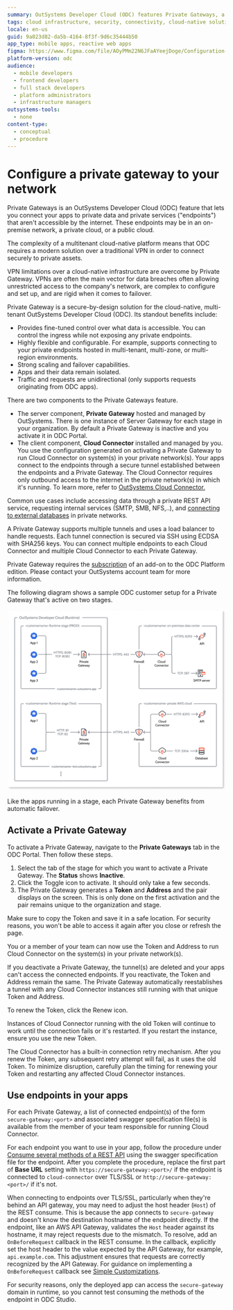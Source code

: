 ```yaml
---
summary: OutSystems Developer Cloud (ODC) features Private Gateways, a secure solution for connecting apps to private network endpoints.
tags: cloud infrastructure, security, connectivity, cloud-native solutions, multitenant architecture
locale: en-us
guid: 9a023d82-da5b-4164-8f3f-9d6c35444b50
app_type: mobile apps, reactive web apps
figma: https://www.figma.com/file/AOyPMm22N6JFaAYeejDoge/Configuration-management?type=design&node-id=3001%3A1059&t=hXGTDybYCg38Lul5-1
platform-version: odc
audience:
  - mobile developers
  - frontend developers
  - full stack developers
  - platform administrators
  - infrastructure managers
outsystems-tools:
  - none
content-type:
  - conceptual
  - procedure
---
```


# Configure a private gateway to your network

Private Gateways is an OutSystems Developer Cloud (ODC) feature that lets you connect your apps to private data and private services ("endpoints") that aren't accessible by the internet. These endpoints may be in an on-premise network, a private cloud, or a public cloud.

The complexity of a multitenant cloud-native platform means that ODC requires a modern solution over a traditional VPN in order to connect securely to private assets.

VPN limitations over a cloud-native infrastructure are overcome by Private Gateway. VPNs are often the main vector for data breaches often allowing unrestricted access to the company's network, are complex to configure and set up, and are rigid when it comes to failover.

Private Gateway is a secure-by-design solution for the cloud-native, multi-tenant OutSystems Developer Cloud (ODC). Its standout benefits include:

* Provides fine-tuned control over what data is accessible. You can control the ingress while not exposing any private endpoints.
* Highly flexible and configurable. For example, supports connecting to your private endpoints hosted in multi-tenant, multi-zone, or multi-region environments.
* Strong scaling and failover capabilities.
* Apps and their data remain isolated.
* Traffic and requests are unidirectional (only supports requests originating from ODC apps).

There are two components to the Private Gateways feature.

* The server component, **Private Gateway** hosted and managed by OutSystems. There is one instance of Server Gateway for each stage in your organization. By default a Private Gateway is inactive and you activate it in ODC Portal. 
* The client component, **Cloud Connector** installed and managed by you. You use the configuration generated on activating a Private Gateway to run Cloud Connector on system(s) in your private network(s). Your apps connect to the endpoints through a secure tunnel established between the endpoints and a Private Gateway. The Cloud Connector requires only outbound access to the internet in the private network(s) in which it's running. To learn more, refer to [OutSystems Cloud Connector.](https://github.com/OutSystems/cloud-connector)

Common use cases include accessing data through a private REST API service, requesting internal services (SMTP, SMB, NFS,..), and [connecting to external databases](../integration-with-systems/external-databases/intro.md) in private networks.

A Private Gateway supports multiple tunnels and uses a load balancer to handle requests. Each tunnel connection is secured via SSH using ECDSA with SHA256 keys. You can connect multiple endpoints to each Cloud Connector and multiple Cloud Connector to each Private Gateway.

<div class="info" markdown="1">

Private Gateway requires the [subscription](./subscription-console.md) of an add-on to the ODC Platform edition. Please contact your OutSystems account team for more information.

</div>

The following diagram shows a sample ODC customer setup for a Private Gateway that's active on two stages.

![Diagram illustrating a sample OutSystems Developer Cloud customer setup for an active Private Gateway on two stages](images/private-gateways-diag.png "Sample ODC Customer Setup for a Private Gateway")

Like the apps running in a stage, each Private Gateway benefits from automatic failover.

## Activate a Private Gateway

To activate a Private Gateway, navigate to the **Private Gateways** tab in the ODC Portal. Then follow these steps.

1. Select the tab of the stage for which you want to activate a Private Gateway. The **Status** shows **Inactive**.
1. Click the Toggle icon to activate. It should only take a few seconds.
1. The Private Gateway generates a **Token** and **Address** and the pair displays on the screen. This is only done on the first activation and the pair remains unique to the organization and stage.

<div class="info" markdown="1">

Make sure to copy the Token and save it in a safe location. For security reasons, you won't be able to access it again after you close or refresh the page.

</div>

You or a member of your team can now use the Token and Address to run Cloud Connector on the system(s) in your private network(s). 

If you deactivate a Private Gateway, the tunnel(s) are deleted and your apps can't access the connected endpoints. If you reactivate, the Token and Address remain the same. The Private Gateway automatically reestablishes a tunnel with any Cloud Connector instances still running with that unique Token and Address.

To renew the Token, click the Renew icon. 

Instances of Cloud Connector running with the old Token will continue to work until the connection fails or it's restarted. If you restart the instance, ensure you use the new Token.

<div class="info" markdown="1">

The Cloud Connector has a built-in connection retry mechanism. After you renew the Token, any subsequent retry attempt will fail, as it uses the old Token. To minimize disruption, carefully plan the timing for renewing your Token and restarting any affected Cloud Connector instances.

</div>

## Use endpoints in your apps

For each Private Gateway, a list of connected endpoint(s) of the form `secure-gateway:<port>` and associated swagger specification file(s) is available from the member of your team responsible for running Cloud Connector.

For each endpoint you want to use in your app, follow the procedure under [Consume several methods of a REST API](../integration-with-systems/consume_rest/consume-a-rest-api.md#consume-several-methods-of-a-rest-api--all-methods) using the swagger specification file for the endpoint. After you complete the procedure, replace the first part of **Base URL** setting with `https://secure-gateway:<port>/` if the endpoint is connected to `cloud-connector` over TLS/SSL or `http://secure-gateway:<port>/` if it's not.

When connecting to endpoints over TLS/SSL, particularly when they're behind an API gateway, you may need to adjust the host header (`Host`) of the REST consume. This is because the app connects to `secure-gateway` and doesn't know the destination hostname of the endpoint directly. If the endpoint, like an AWS API Gateway, validates the `Host` header against its hostname, it may reject requests due to the mismatch. To resolve, add an `OnBeforeRequest` callback in the REST consume. In the callback, explicitly set the host header to the value expected by the API Gateway, for example, `api.example.com`. This adjustment ensures that requests are correctly recognized by the API Gateway. For guidance on implementing a `OnBeforeRequest` callback see [Simple Customizations](../integration-with-systems/consume_rest/simple-customizations.md).

<div class="info" markdown="1">

For security reasons, only the deployed app can access the `secure-gateway` domain in runtime, so you cannot test consuming the methods of the endpoint in ODC Studio.

</div>
